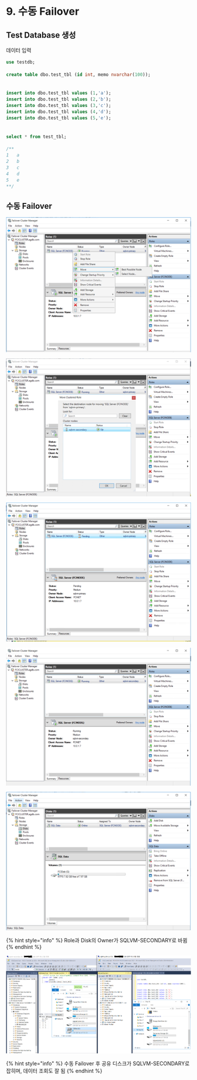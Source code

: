 # 9. 수동 Failover

## Test Database 생성 

데이터 입력 

```sql
use testdb;

create table dbo.test_tbl (id int, memo nvarchar(100));


insert into dbo.test_tbl values (1,'a');
insert into dbo.test_tbl values (2,'b');
insert into dbo.test_tbl values (3,'c');
insert into dbo.test_tbl values (4,'d');
insert into dbo.test_tbl values (5,'e');


select * from test_tbl;

/**
1	a
2	b
3	c
4	d
5	e
**/
```

## 수동 Failover 

![](../../../.gitbook/assets/vm_setting39%20%281%29.png)

![](../../../.gitbook/assets/vm_setting40.png)

![](../../../.gitbook/assets/vm_setting41.png)

![](../../../.gitbook/assets/vm_setting42.png)

![](../../../.gitbook/assets/vm_setting43.png)

{% hint style="info" %}
Role과 Disk의 Owner가 SQLVM-SECONDARY로 바뀜 
{% endhint %}

![](../../../.gitbook/assets/vm_setting44.png)

{% hint style="info" %}
수동 Failover 후 공유 디스크가 SQLVM-SECONDARY로 잡히며, 데이터 조회도 잘 됨 
{% endhint %}

